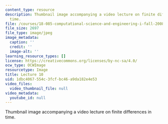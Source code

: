 ```yaml
---
content_type: resource
description: Thumbnail image accompanying a video lecture on finite differences in
  time.
file: /courses/18-085-computational-science-and-engineering-i-fall-2008/1dbc4067554c3fcfbc46a9da182e4e53_10.jpg
file_size: 2697
file_type: image/jpeg
image_metadata:
  caption: ''
  credit: ''
  image-alt: ''
learning_resource_types: []
license: https://creativecommons.org/licenses/by-nc-sa/4.0/
ocw_type: OCWImage
resourcetype: Image
title: Lecture 10
uid: 1dbc4067-554c-3fcf-bc46-a9da182e4e53
video_files:
  video_thumbnail_file: null
video_metadata:
  youtube_id: null
---
```

Thumbnail image accompanying a video lecture on finite differences in time.